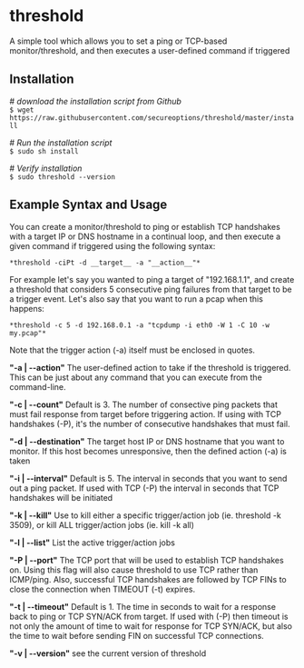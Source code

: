 # threshold
A simple tool which allows you to set a ping or TCP-based monitor/threshold, and then executes a user-defined command if triggered

## Installation
\# *download the installation script from Github*<br />
`$ wget https://raw.githubusercontent.com/secureoptions/threshold/master/install`<br />

\# *Run the installation script*<br />
`$ sudo sh install`<br />

\# *Verify installation*<br />
`$ sudo threshold --version`<br />

## Example Syntax and Usage
You can create a monitor/threshold to ping or establish TCP handshakes with a target IP or DNS hostname in a continual loop, and then execute a given command if triggered using the following syntax:

    *threshold -ciPt -d __target__ -a "__action__"*

For example let's say you wanted to ping a target of "192.168.1.1", and create a threshold that considers 5 consecutive ping failures from that target to be a trigger event. Let's also say that you want to run a pcap when this happens:

    *threshold -c 5 -d 192.168.0.1 -a "tcpdump -i eth0 -W 1 -C 10 -w my.pcap"*
   
Note that the trigger action (-a) itself must be enclosed in quotes.
  

__"-a | --action"__
The user-defined action to take if the threshold is triggered. This can be just about any command that you can execute from the command-line.

__"-c | --count"__
Default is 3. The number of consective ping packets that must fail response from target before triggering action. If using with TCP handshakes (-P), it's the number of consecutive handshakes that must fail.

__"-d | --destination"__
The target host IP or DNS hostname that you want to monitor. If this host becomes unresponsive, then the defined action (-a) is taken

__"-i | --interval"__
Default is 5. The interval in seconds that you want to send out a ping packet. If used with TCP (-P) the interval in seconds that TCP handshakes will be initiated

__"-k | --kill"__
Use to kill either a specific trigger/action job (ie. threshold -k 3509), or kill ALL trigger/action jobs (ie. kill -k all)

__"-l | --list"__
List the active trigger/action jobs

__"-P | --port"__
The TCP port that will be used to establish TCP handshakes on. Using this flag will also cause threshold to use TCP rather than ICMP/ping. Also, successful TCP handshakes are followed by TCP FINs to close the connection when TIMEOUT (-t) expires.

__"-t | --timeout"__
Default is 1. The time in seconds to wait for a response back to ping or TCP SYN/ACK from target. If used with (-P) then timeout is not only the amount of time to wait for response for TCP SYN/ACK, but also the time to wait before sending FIN on successful TCP connections.

__"-v | --version"__
see the current version of threshold
